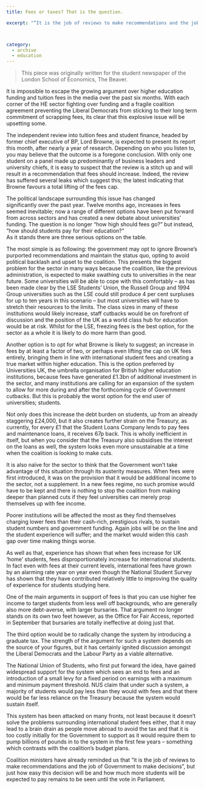 ```yaml
---
title: Fees or taxes? That is the question.

excerpt: "“It is the job of reviews to make recommendations and the job of Government to make decisions.”"



category:
  - archive
  - education
---
```


> This piece was originally written for the student newspaper of the London School of Economics, The Beaver.

It is impossible to escape the growing argument over higher education funding and tuition fees in the media over the past six months. With each corner of the HE sector fighting over funding and a fragile coalition agreement preventing the Liberal Democrats from sticking to their long term commitment of scrapping fees, its clear that this explosive issue will be upsetting some.

The independent review into tuition fees and student finance, headed by former chief executive of BP, Lord Browne, is expected to present its report this month, after nearly a year of research. Depending on who you listen to, you may believe that the outcome is a foregone conclusion. With only one student on a panel made up predominantly of business leaders and university chiefs, it is easy to suspect that the review is a stitch up and will result in a recommendation that fees should increase. Indeed, the review has suffered several leaks which suggest this; the latest indicating that Browne favours a total lifting of the fees cap.

The political landscape surrounding this issue has changed significantly over the past year. Twelve months ago, increases in fees seemed inevitable; now a range of different options have been put forward from across sectors and has created a new debate about universities’ funding. The question is no longer “how high should fees go?” but instead, “how should students pay for their education?”  
As it stands there are three serious options on the table.

The most simple is as following: the government may opt to ignore Browne’s purported recommendations and maintain the status quo, opting to avoid political backlash and upset to the coalition. This presents the biggest problem for the sector in many ways because the coalition, like the previous administration, is expected to make swathing cuts to universities in the near future. Some universities will be able to cope with this comfortably – as has been made clear by the LSE Students’ Union, the Russell Group and 1994 Group universities such as the LSE could still produce 4 per cent surpluses for up to ten years in this scenario – but most universities will have to stretch their resources to the limits. The class sizes in many of these institutions would likely increase, staff cutbacks would be on forefront of discussion and the position of the UK as a world class hub for education would be at risk. Whilst for the LSE, freezing fees is the best option, for the sector as a whole it is likely to do more harm than good.

Another option is to opt for what Browne is likely to suggest; an increase in fees by at least a factor of two, or perhaps even lifting the cap on UK fees entirely, bringing them in line with international student fees and creating a true market within higher education. This is the option preferred by Universities UK, the umbrella organisation for British higher education institutions, because fees have generated £1.3bn of additional investment in the sector, and many institutions are calling for an expansion of the system to allow for more during and after the forthcoming cycle of Government cutbacks. But this is probably the worst option for the end user of universities; students.

Not only does this increase the debt burden on students, up from an already staggering £24,000, but it also creates further strain on the Treasury, as currently, for every £1 that the Student Loans Company lends to pay fees and maintenance loans, it receives 67p back. This is wholly inefficient in itself, but when you consider that the Treasury also subsidises the interest on the loans as well, the system looks even more unsustainable at a time when the coalition is looking to make cuts.

It is also naïve for the sector to think that the Government won’t take advantage of this situation through its austerity measures. When fees were first introduced, it was on the provision that it would be additional income to the sector, not a supplement. In a new fees regime, no such promise would have to be kept and there is nothing to stop the coalition from making deeper than planned cuts if they feel universities can merely prop themselves up with fee income.

Poorer institutions will be affected the most as they find themselves charging lower fees than their cash-rich, prestigious rivals, to sustain student numbers and government funding. Again jobs will be on the line and the student experience will suffer; and the market would widen this cash gap over time making things worse.

As well as that, experience has shown that when fees increase for UK ‘home’ students, fees disproportionately increase for international students. In fact even with fees at their current levels, international fees have grown by an alarming rate year on year even though the National Student Survey has shown that they have contributed relatively little to improving the quality of experience for students studying here.

One of the main arguments in support of fees is that you can use higher fee income to target students from less well off backgrounds, who are generally also more debt-averse, with larger bursaries. That argument no longer stands on its own two feet however, as the Office for Fair Access, reported in September that bursaries are totally ineffective at doing just that.

The third option would be to radically change the system by introducing a graduate tax. The strength of the argument for such a system depends on the source of your figures, but it has certainly ignited discussion amongst the Liberal Democrats and the Labour Party as a viable alternative.

The National Union of Students, who first put forward the idea, have gained widespread support for the system which sees an end to fees and an introduction of a small levy for a fixed period on earnings with a maximum and minimum payment threshold. NUS claim that under such a system, a majority of students would pay less than they would with fees and that there would be far less reliance on the Treasury because the system would sustain itself.

This system has been attacked on many fronts, not least because it doesn’t solve the problems surrounding international student fees either, that it may lead to a brain drain as people move abroad to avoid the tax and that it is too costly initially for the Government to support as it would require them to pump billions of pounds in to the system in the first few years – something which contrasts with the coalition’s budget plans.

Coalition ministers have already reminded us that “it is the job of reviews to make recommendations and the job of Government to make decisions”, but just how easy this decision will be and how much more students will be expected to pay remains to be seen until the vote in Parliament.